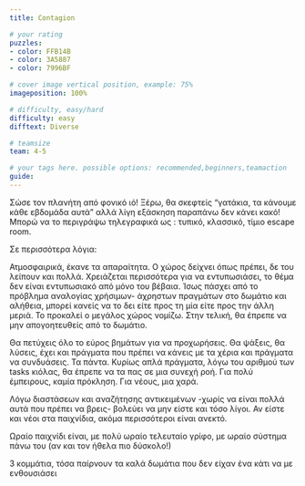 ```yaml
---
title: Contagion

# your rating
puzzles:
- color: FFB14B
- color: 3A5887
- color: 7996BF

# cover image vertical position, example: 75%
imageposition: 100%

# difficulty, easy/hard
difficulty: easy
difftext: Diverse

# teamsize
team: 4-5

# your tags here. possible options: recommended,beginners,teamaction
guide:
---
```


Σώσε τον πλανήτη από φονικό ιό! Ξέρω, θα σκεφτείς “γατάκια, τα κάνουμε κάθε εβδομάδα αυτά” αλλά λίγη εξάσκηση παραπάνω δεν κάνει κακό!
Μπορώ να το περιγράψω τηλεγραφικά ως : τυπικό, κλασσικό, τίμιο escape room.

Σε περισσότερα λόγια:

Ατμοσφαιρικά, έκανε τα απαραίτητα. Ο χώρος δείχνει όπως πρέπει, δε του λείπουν και πολλά. Χρειάζεται περισσότερα για να εντυπωσιάσει, το θέμα δεν είναι εντυπωσιακό από μόνο του βέβαια. Ίσως πάσχει από το πρόβλημα αναλογίας χρήσιμων- άχρηστων πραγμάτων στο δωμάτιο και αλήθεια, μπορεί κανείς να το δει είτε προς τη μία είτε προς την άλλη μεριά. Το προκαλεί ο μεγάλος χώρος νομίζω. Στην τελική, θα έπρεπε να μην απογοητευθείς από το δωμάτιο.


Θα πετύχεις όλο το εύρος βημάτων για να προχωρήσεις. Θα ψάξεις, θα λύσεις, έχει και πράγματα που πρέπει να κάνεις με τα χέρια και πράγματα να συνδυάσεις. Τα πάντα. Κυρίως απλά πράγματα, λόγω του αριθμού των tasks κιόλας, θα έπρεπε να τα πας σε μια συνεχή ροή. Για πολύ έμπειρους, καμία πρόκληση. Για νέους, μια χαρά.

Λόγω διαστάσεων και αναζήτησης αντικειμένων -χωρίς να είναι πολλά αυτά που πρέπει να βρεις- βολεύει να μην είστε και τόσο λίγοι. Αν είστε και νέοι στα παιχνίδια, ακόμα περισσότεροι είναι ανεκτό.

Ωραίο παιχνίδι είναι, με πολύ ωραίο τελευταίο γρίφο, με ωραίο σύστημα πάνω του (αν και τον ήθελα πιο δύσκολο!)

3 κομμάτια, τόσα παίρνουν τα καλά δωμάτια που δεν είχαν ένα κάτι να με ενθουσιάσει
